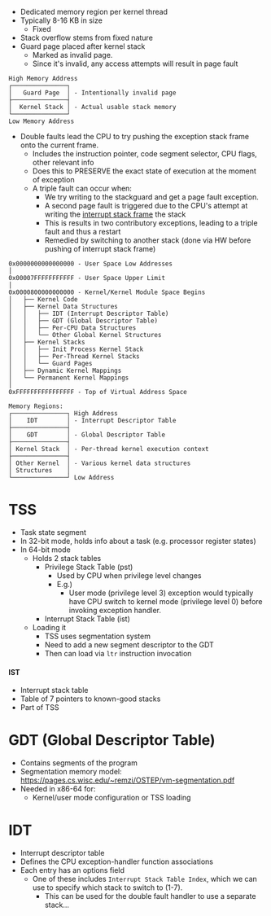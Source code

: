 - Dedicated memory region per kernel thread
- Typically 8-16 KB in size
	- Fixed
- Stack overflow stems from fixed nature
- Guard page placed after kernel stack
	- Marked as invalid page.
	- Since it's invalid, any access attempts will result in page fault
```
High Memory Address
┌───────────────┐
│   Guard Page  │ - Intentionally invalid page
├───────────────┤
│  Kernel Stack │ - Actual usable stack memory
└───────────────┘
Low Memory Address
```

- Double faults lead the CPU to try pushing the exception stack frame onto the current frame.
	- Includes the instruction pointer, code segment selector, CPU flags, other relevant info
	- Does this to PRESERVE the exact state of execution at the moment of exception
	- A triple fault can occur when:
		- We try writing to the stackguard and get a page fault exception.
		- A second page fault is triggered due to the CPU's attempt at writing the [interrupt stack frame](https://os.phil-opp.com/cpu-exceptions/#the-interrupt-stack-frame) the stack
		- This is results in two contributory exceptions, leading to a triple fault and thus a restart
		- Remedied by switching to another stack (done via HW before pushing of interrupt stack frame)

```
0x0000000000000000 - User Space Low Addresses
│
0x00007FFFFFFFFFFF - User Space Upper Limit
│
0x0000800000000000 - Kernel/Kernel Module Space Begins
│   ├── Kernel Code
│   ├── Kernel Data Structures
│   │   ├── IDT (Interrupt Descriptor Table)
│   │   ├── GDT (Global Descriptor Table)
│   │   ├── Per-CPU Data Structures
│   │   └── Other Global Kernel Structures
│   ├── Kernel Stacks
│   │   ├── Init Process Kernel Stack
│   │   ├── Per-Thread Kernel Stacks
│   │   └── Guard Pages
│   ├── Dynamic Kernel Mappings
│   └── Permanent Kernel Mappings
│
0xFFFFFFFFFFFFFFFF - Top of Virtual Address Space
```

```
Memory Regions:
┌───────────────┐ High Address
│    IDT        │ - Interrupt Descriptor Table
├───────────────┤
│    GDT        │ - Global Descriptor Table
├───────────────┤
│ Kernel Stack  │ - Per-thread kernel execution context
├───────────────┤
│ Other Kernel  │ - Various kernel data structures
│ Structures    │
└───────────────┘ Low Address
```

# TSS
- Task state segment
- In 32-bit mode, holds info about a task (e.g. processor register states)
- In 64-bit mode
	- Holds 2 stack tables
		- Privilege Stack Table (pst)
			- Used by CPU when privilege level changes
			- E.g.)
				- User mode (privilege level 3) exception would typically have CPU switch to kernel mode (privilege level 0) before invoking exception handler.
		- Interrupt Stack Table (ist)
	- Loading it
		- TSS uses segmentation system
		- Need to add a new segment descriptor to the GDT
		- Then can load via `ltr` instruction invocation
#### IST
- Interrupt stack table
- Table of 7 pointers to known-good stacks
- Part of TSS
# GDT (Global Descriptor Table)
- Contains segments of the program
- Segmentation memory model: https://pages.cs.wisc.edu/~remzi/OSTEP/vm-segmentation.pdf
- Needed in x86-64 for:
	- Kernel/user mode configuration or TSS loading
# IDT
- Interrupt descriptor table
- Defines the CPU exception-handler function associations
- Each entry has an options field
	- One of these includes `Interrupt Stack Table Index`, which we can use to specify which stack to switch to (1-7).
		- This can be used for the double fault handler to use a separate stack...









